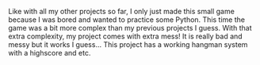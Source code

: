 Like with all my other projects so far, I only just made this small game because I was bored and wanted to practice some Python. This time the game was a bit more
complex than my previous projects I guess. With that extra complexity, my project comes with extra mess! It is really bad and messy but it works I guess... This 
project has a working hangman system with a highscore and etc.
